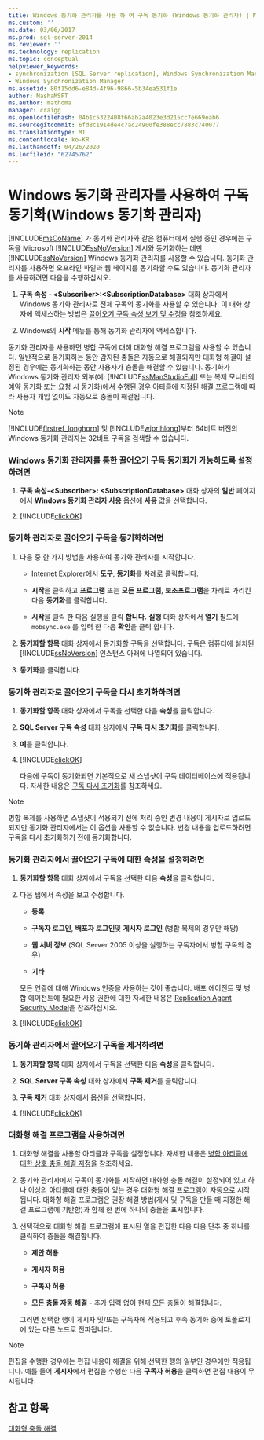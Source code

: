 ```yaml
---
title: Windows 동기화 관리자를 사용 하 여 구독 동기화 (Windows 동기화 관리자) | Microsoft Docs
ms.custom: ''
ms.date: 03/06/2017
ms.prod: sql-server-2014
ms.reviewer: ''
ms.technology: replication
ms.topic: conceptual
helpviewer_keywords:
- synchronization [SQL Server replication], Windows Synchronization Manager
- Windows Synchronization Manager
ms.assetid: 80f15dd6-e84d-4f96-9866-5b34ea531f1e
author: MashaMSFT
ms.author: mathoma
manager: craigg
ms.openlocfilehash: 04b1c5322408f66ab2a4023e3d215cc7e669eab6
ms.sourcegitcommit: 6fd8c1914de4c7ac24900fe388ecc7883c740077
ms.translationtype: MT
ms.contentlocale: ko-KR
ms.lasthandoff: 04/26/2020
ms.locfileid: "62745762"
---
```

# <a name="synchronize-a-subscription-using-windows-synchronization-manager-windows-synchronization-manager"></a>Windows 동기화 관리자를 사용하여 구독 동기화(Windows 동기화 관리자)
  [!INCLUDE[msCoName](../../includes/msconame-md.md)] 가 동기화 관리자와 같은 컴퓨터에서 실행 중인 경우에는 구독을 Microsoft [!INCLUDE[ssNoVersion](../../includes/ssnoversion-md.md)] 게시와 동기화하는 데만 [!INCLUDE[ssNoVersion](../../includes/ssnoversion-md.md)] Windows 동기화 관리자를 사용할 수 있습니다. 동기화 관리자를 사용하면 오프라인 파일과 웹 페이지를 동기화할 수도 있습니다. 동기화 관리자를 사용하려면 다음을 수행하십시오.  
  
1.  **구독 속성 - \<Subscriber>:\<SubscriptionDatabase>** 대화 상자에서 Windows 동기화 관리자로 전체 구독의 동기화를 사용할 수 있습니다. 이 대화 상자에 액세스하는 방법은 [끌어오기 구독 속성 보기 및 수정](view-and-modify-pull-subscription-properties.md)을 참조하세요.  
  
2.  Windows의 **시작** 메뉴를 통해 동기화 관리자에 액세스합니다.  
  
 동기화 관리자를 사용하면 병합 구독에 대해 대화형 해결 프로그램을 사용할 수 있습니다. 일반적으로 동기화하는 동안 감지된 충돌은 자동으로 해결되지만 대화형 해결이 설정된 경우에는 동기화하는 동안 사용자가 충돌을 해결할 수 있습니다. 동기화가 Windows 동기화 관리자 외부(예: [!INCLUDE[ssManStudioFull](../../includes/ssmanstudiofull-md.md)] 또는 복제 모니터의 예약 동기화 또는 요청 시 동기화)에서 수행된 경우 아티클에 지정된 해결 프로그램에 따라 사용자 개입 없이도 자동으로 충돌이 해결됩니다.  
  
> [!NOTE]  
>  [!INCLUDE[firstref_longhorn](../../includes/firstref-longhorn-md.md)] 및 [!INCLUDE[wiprlhlong](../../includes/wiprlhlong-md.md)]부터 64비트 버전의 Windows 동기화 관리자는 32비트 구독을 검색할 수 없습니다.  
  
### <a name="to-enable-the-synchronization-of-pull-subscriptions-with-windows-synchronization-manager"></a>Windows 동기화 관리자를 통한 끌어오기 구독 동기화가 가능하도록 설정하려면  
  
1.  **구독 속성-\<Subscriber>: \<SubscriptionDatabase>** 대화 상자의 **일반** 페이지에서 **Windows 동기화 관리자 사용** 옵션에 **사용** 값을 선택합니다.  
  
2.  [!INCLUDE[clickOK](../../includes/clickok-md.md)]  
  
### <a name="to-synchronize-a-pull-subscription-with-synchronization-manager"></a>동기화 관리자로 끌어오기 구독을 동기화하려면  
  
1.  다음 중 한 가지 방법을 사용하여 동기화 관리자를 시작합니다.  
  
    -   Internet Explorer에서 **도구**, **동기화**를 차례로 클릭합니다.  
  
    -   **시작**을 클릭하고 **프로그램** 또는 **모든 프로그램**, **보조프로그램**을 차례로 가리킨 다음 **동기화**를 클릭합니다.  
  
    -   **시작**을 클릭 한 다음 실행을 클릭 **합니다.** **실행** 대화 상자에서 **열기** 필드에 `mobsync.exe` 를 입력 한 다음 **확인**을 클릭 합니다.  
  
2.  **동기화할 항목** 대화 상자에서 동기화할 구독을 선택합니다. 구독은 컴퓨터에 설치된 [!INCLUDE[ssNoVersion](../../includes/ssnoversion-md.md)] 인스턴스 아래에 나열되어 있습니다.  
  
3.  **동기화**를 클릭합니다.  
  
### <a name="to-reinitialize-a-pull-subscription-with-synchronization-manager"></a>동기화 관리자로 끌어오기 구독을 다시 초기화하려면  
  
1.  **동기화할 항목** 대화 상자에서 구독을 선택한 다음 **속성**을 클릭합니다.  
  
2.  **SQL Server 구독 속성** 대화 상자에서 **구독 다시 초기화**를 클릭합니다.  
  
3.  **예**를 클릭합니다.  
  
4.  [!INCLUDE[clickOK](../../includes/clickok-md.md)]  
  
     다음에 구독이 동기화되면 기본적으로 새 스냅샷이 구독 데이터베이스에 적용됩니다. 자세한 내용은 [구독 다시 초기화](reinitialize-subscriptions.md)를 참조하세요.  
  
> [!NOTE]  
>  병합 복제를 사용하면 스냅샷이 적용되기 전에 처리 중인 변경 내용이 게시자로 업로드되지만 동기화 관리자에서는 이 옵션을 사용할 수 없습니다. 변경 내용을 업로드하려면 구독을 다시 초기화하기 전에 동기화합니다.  
  
### <a name="to-set-properties-for-a-pull-subscription-in-synchronization-manager"></a>동기화 관리자에서 끌어오기 구독에 대한 속성을 설정하려면  
  
1.  **동기화할 항목** 대화 상자에서 구독을 선택한 다음 **속성**을 클릭합니다.  
  
2.  다음 탭에서 속성을 보고 수정합니다.  
  
    -   **등록**  
  
    -   **구독자 로그인**, **배포자 로그인**및 **게시자 로그인** (병합 복제의 경우만 해당)  
  
    -   **웹 서버 정보** (SQL Server 2005 이상을 실행하는 구독자에서 병합 구독의 경우)  
  
    -   **기타**  
  
     모든 연결에 대해 Windows 인증을 사용하는 것이 좋습니다. 배포 에이전트 및 병합 에이전트에 필요한 사용 권한에 대한 자세한 내용은 [Replication Agent Security Model](security/replication-agent-security-model.md)을 참조하십시오.  
  
3.  [!INCLUDE[clickOK](../../includes/clickok-md.md)]  
  
### <a name="to-remove-a-pull-subscription-from-synchronization-manager"></a>동기화 관리자에서 끌어오기 구독을 제거하려면  
  
1.  **동기화할 항목** 대화 상자에서 구독을 선택한 다음 **속성**을 클릭합니다.  
  
2.  **SQL Server 구독 속성** 대화 상자에서 **구독 제거**를 클릭합니다.  
  
3.  **구독 제거** 대화 상자에서 옵션을 선택합니다.  
  
4.  [!INCLUDE[clickOK](../../includes/clickok-md.md)]  
  
### <a name="to-use-the-interactive-resolver"></a>대화형 해결 프로그램을 사용하려면  
  
1.  대화형 해결을 사용할 아티클과 구독을 설정합니다. 자세한 내용은 [병합 아티클에 대한 상호 충돌 해결 지정](../../relational-databases/replication/publish/specify-merge-replication-properties.md#interactive-conflict-resolution)을 참조하세요.
  
2.  동기화 관리자에서 구독이 동기화를 시작하면 대화형 충돌 해결이 설정되어 있고 하나 이상의 아티클에 대한 충돌이 있는 경우 대화형 해결 프로그램이 자동으로 시작됩니다. 대화형 해결 프로그램은 권장 해결 방법(게시 및 구독을 만들 때 지정한 해결 프로그램에 기반함)과 함께 한 번에 하나의 충돌을 표시합니다.  
  
3.  선택적으로 대화형 해결 프로그램에 표시된 열을 편집한 다음 다음 단추 중 하나를 클릭하여 충돌을 해결합니다.  
  
    -   **제안 허용**  
  
    -   **게시자 허용**  
  
    -   **구독자 허용**  
  
    -   **모든 충돌 자동 해결** - 추가 입력 없이 현재 모든 충돌이 해결됩니다.  
  
     그러면 선택한 행이 게시자 및/또는 구독자에 적용되고 후속 동기화 중에 토폴로지에 있는 다른 노드로 전파됩니다.  
  
> [!NOTE]  
>  편집을 수행한 경우에는 편집 내용이 해결을 위해 선택한 행의 일부인 경우에만 적용됩니다. 예를 들어 **게시자**에서 편집을 수행한 다음 **구독자 허용**을 클릭하면 편집 내용이 무시됩니다.  
  
## <a name="see-also"></a>참고 항목  
 [대화형 충돌 해결](merge/advanced-merge-replication-conflict-interactive-resolution.md)  
  
